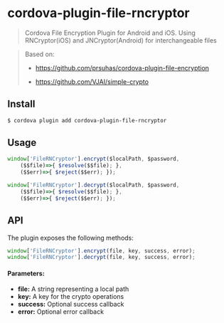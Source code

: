 cordova-plugin-file-rncryptor
====

> Cordova File Encryption Plugin for Android and iOS.
> Using RNCryptor(iOS) and JNCryptor(Android) for interchangeable files

> Based on:
>
> - https://github.com/prsuhas/cordova-plugin-file-encryption
>
> - https://github.com/VJAI/simple-crypto

## Install

```bash
$ cordova plugin add cordova-plugin-file-rncryptor
```

## Usage

```javascript
window['FileRNCryptor'].encrypt($localPath, $password,
	($$file)=>{ $resolve($$file); },
	($$err)=>{ $reject($$err); });

window['FileRNCryptor'].decrypt($localPath, $password,
	($$file)=>{ $resolve($$file); },
	($$err)=>{ $reject($$err); });
```

## API

The plugin exposes the following methods:

```javascript
window['FileRNCryptor'].encrypt(file, key, success, error);
window['FileRNCryptor'].decrypt(file, key, success, error);
```
#### Parameters:
* __file:__ A string representing a local path
* __key:__ A key for the crypto operations
* __success:__ Optional success callback
* __error:__ Optional error callback
